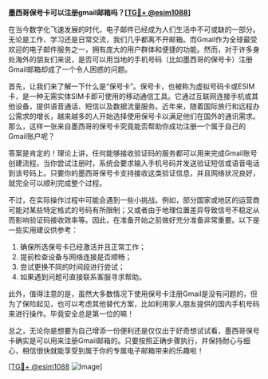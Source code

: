 **墨西哥保号卡可以注册gmail邮箱吗？[[TG💪+ @esim1088](https://t.me/s/esim1088)]**

在当今数字化飞速发展的时代，电子邮件已经成为人们生活中不可或缺的一部分。无论是工作、学习还是日常交流，我们几乎都离不开邮箱。而Gmail作为全球最受欢迎的电子邮件服务之一，拥有庞大的用户群体和便捷的功能。然而，对于许多身处海外的朋友们来说，是否可以用当地的手机号码（比如墨西哥的保号卡）注册Gmail邮箱却成了一个令人困惑的问题。

首先，让我们来了解一下什么是“保号卡”。保号卡，也被称为虚拟号码卡或ESIM卡，是一种无需实体SIM卡即可使用的移动通信工具。它通过互联网连接手机或其他设备，提供语音通话、短信以及数据流量服务。近年来，随着国际旅行和远程办公需求的增长，越来越多的人开始选择使用保号卡以满足他们在国外的通讯需求。那么，这样一张来自墨西哥的保号卡究竟能否帮助你成功注册一个属于自己的Gmail账户呢？

答案是肯定的！理论上讲，任何能够接收验证码的服务都可以用来完成Gmail账号创建流程。当你尝试注册时，系统会要求输入手机号码并发送验证短信或语音电话到该号码上。只要你的墨西哥保号卡支持接收这类验证信息，并且网络状况良好，就完全可以顺利完成整个过程。

不过，在实际操作过程中可能会遇到一些小挑战。例如，部分国家或地区的运营商可能对某些特定格式的号码有所限制；又或者由于地理位置差异导致信号不稳定从而影响验证码接收效率等。因此，在准备开始之前做好充分准备非常重要。以下是一些实用建议供参考：

1. 确保所选保号卡已经激活并且正常工作；
2. 提前检查设备与网络连接是否顺畅；
3. 尝试更换不同的时间段进行尝试；
4. 如果遇到问题可直接联系客服寻求帮助。

此外，值得注意的是，虽然大多数情况下使用保号卡注册Gmail是没有问题的，但为了保险起见，也可以考虑其他替代方案，比如利用家人朋友提供的国内手机号码来进行操作。毕竟安全总是第一位的嘛！

总之，无论你是想要为自己增添一份便利还是仅仅出于好奇想试试看，墨西哥保号卡确实是可以用来注册Gmail邮箱的。只要按照正确步骤执行，并保持耐心与细心，相信很快就能享受到属于你的专属电子邮箱带来的乐趣啦！

[[TG💪+ @esim1088](https://t.me/s/esim1088) ![Image](https://i.postimg.cc/4NQfJmqS/Snipaste-2025-05-13-00-14-12.png)]